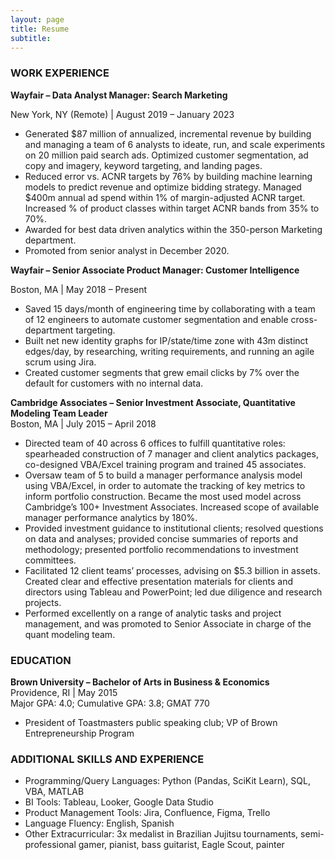 ```yaml
---
layout: page
title: Resume
subtitle: 
---
```

### WORK EXPERIENCE

**Wayfair – Data Analyst Manager: Search Marketing**

New York, NY (Remote) | August 2019 – January 2023
- Generated $87 million of annualized, incremental revenue by building and managing a team of 6 analysts to ideate, run, and scale experiments on 20 million paid search ads. Optimized customer segmentation, ad copy and imagery, keyword targeting, and landing pages.
- Reduced error vs. ACNR targets by 76% by building machine learning models to predict revenue and optimize bidding strategy. Managed $400m annual ad spend within 1% of margin-adjusted ACNR target. Increased % of product classes within target ACNR bands from 35% to 70%.
- Awarded for best data driven analytics within the 350-person Marketing department.
- Promoted from senior analyst in December 2020.

**Wayfair – Senior Associate Product Manager: Customer Intelligence**

Boston, MA | May 2018 – Present
- Saved 15 days/month of engineering time by collaborating with a team of 12 engineers to automate customer segmentation and enable cross-department targeting.
- Built net new identity graphs for IP/state/time zone with 43m distinct edges/day, by researching, writing requirements, and running an agile scrum using Jira.
- Created customer segments that grew email clicks by 7% over the default for customers with no internal data. 

**Cambridge Associates – Senior Investment Associate, Quantitative Modeling Team Leader**  
Boston, MA | July 2015 – April 2018 
- Directed team of 40 across 6 offices to fulfill quantitative roles: spearheaded construction of 7 manager and client analytics packages, co-designed VBA/Excel training program and trained 45 associates.
- Oversaw team of 5 to build a manager performance analysis model using VBA/Excel, in order to automate the tracking of key metrics to inform portfolio construction. Became the most used model across Cambridge’s 100+ Investment Associates. Increased scope of available manager performance analytics by 180%.
- Provided investment guidance to institutional clients; resolved questions on data and analyses; provided concise summaries of reports and methodology; presented portfolio recommendations to investment committees.
- Facilitated 12 client teams’ processes, advising on $5.3 billion in assets. Created clear and effective presentation materials for clients and directors using Tableau and PowerPoint; led due diligence and research projects.
- Performed excellently on a range of analytic tasks and project management, and was promoted to Senior Associate in charge of the quant modeling team.


### EDUCATION

**Brown University – Bachelor of Arts in Business & Economics**  
Providence, RI | May 2015  
Major GPA: 4.0; Cumulative GPA: 3.8; GMAT 770
- President of Toastmasters public speaking club; VP of Brown Entrepreneurship Program

### ADDITIONAL SKILLS AND EXPERIENCE  
  
- Programming/Query Languages: Python (Pandas, SciKit Learn), SQL, VBA, MATLAB  
- BI Tools: Tableau, Looker, Google Data Studio
- Product Management Tools: Jira, Confluence, Figma, Trello  
- Language Fluency: English, Spanish  
- Other Extracurricular: 3x medalist in Brazilian Jujitsu tournaments, semi-professional gamer, pianist, bass guitarist, Eagle Scout, painter
